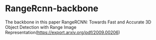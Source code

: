 # RangeRcnn-backbone
The backbone in this paper RangeRCNN: Towards Fast and Accurate 3D Object Detection with Range Image Representation(https://export.arxiv.org/pdf/2009.00206)
